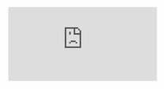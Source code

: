 ![](https://github.com/spyroy/advanced-programming-ex1/blob/main/%D7%AA%D7%A8%D7%92%D7%99%D7%9C%201.pdf)
